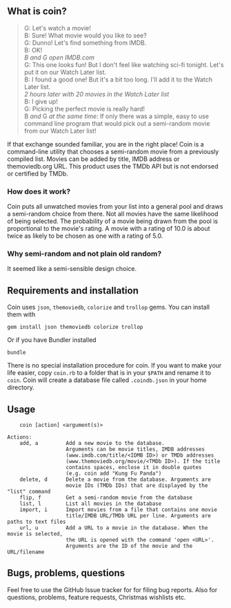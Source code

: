 ## What is coin?

> G: Let's watch a movie!  
> B: Sure! What movie would you like to see?  
> G: Dunno! Let's find something from IMDB.  
> B: OK!  
> *B and G open IMDB.com*  
> G: This one looks fun! But I don't feel like watching sci-fi tonight. Let's put it on our Watch Later list.  
> B: I found a good one! But it's a bit too long. I'll add it to the Watch Later list.  
> *2 hours later with 20 movies in the Watch Later list*  
> B: I give up!  
> G: Picking the perfect movie is really hard!  
> B *and* G *at the same time*: If only there was a simple, easy to use command line program that would pick out a semi-random movie from our Watch Later list!  

If that exchange sounded familiar, you are in the right place!
Coin is a command-line utility that chooses a semi-random movie from a previously compiled list.
Movies can be added by title, IMDB address or themoviedb.org URL.
This product uses the TMDb API but is not endorsed or certified by TMDb.

### How does it work?
Coin puts all unwatched movies from your list into a general pool and draws a semi-random choice from there.
Not all movies have the same likelihood of being selected.
The probability of a movie being drawn from the pool is proportional to the movie's rating.
A movie with a rating of 10.0 is about twice as likely to be chosen as one with a rating of 5.0.

### Why semi-random and not plain old random?
It seemed like a semi-sensible design choice.

## Requirements and installation

Coin uses `json`, `themoviedb`, `colorize` and `trollop` gems.
You can install them with

    gem install json themoviedb colorize trollop

Or if you have Bundler installed
    
    bundle

There is no special installation procedure for coin.
If you want to make your life easier, copy `coin.rb` to a folder that is in your `$PATH` and rename it to `coin`.
Coin will create a database file called `.coindb.json` in your home directory.

## Usage
    	coin [action] <argument(s)>
    
	Actions:
    	add, a         Add a new movie to the database. 
					   Arguments can be movie titles, IMDB addresses 
					   (www.imdb.com/title/<IDMB ID>) or TMDb addresses
					   (www.themoviedb.org/movie/<TMDb ID>). If the title 
					   contains spaces, enclose it in double quotes
					   (e.g. coin add "Kung Fu Panda")
    	delete, d      Delete a movie from the database. Arguments are
					   movie IDs (TMDb IDs) that are displayed by the "list" command
    	flip, f        Get a semi-random movie from the database
    	list, l        List all movies in the database
    	import, i      Import movies from a file that contains one movie
					   title/IMDB URL/TMDb URL per line. Arguments are paths to text files
		url, u         Add a URL to a movie in the database. When the movie is selected,
					   the URL is opened with the command 'open <URL>'.
					   Arguments are the ID of the movie and the URL/filename

## Bugs, problems, questions

Feel free to use the GitHub Issue tracker for for filing bug reports. Also for questions, problems, feature requests, Christmas wishlists etc.
